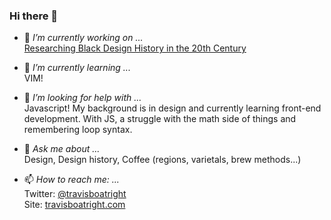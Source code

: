 ### Hi there 👋

- 🔭 <em>I’m currently working on ...</em>
<br><a href="https://github.com/TravisBoatright/a-design-history" target="_blank">Researching Black Design History in the 20th Century</a>

- 🌱 <em>I’m currently learning ...</em>
<br>VIM!

- 🤔 <em>I’m looking for help with ...</em>
<br>Javascript! My background is in design and currently learning front-end development. With JS, a struggle with the math side of things and remembering loop syntax.

- 💬 <em>Ask me about ...</em>
<br>Design, Design history, Coffee (regions, varietals, brew methods...)

- 📫 <em>How to reach me: ...</em>
<br>Twitter: <a href="https://www.twitter.com/travisboatright" target="_blank">@travisboatright</a>
<br>Site: <a href="https://travisboatright.com" target="_blank">travisboatright.com</a>
